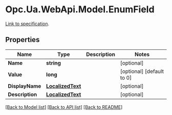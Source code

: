 # Opc.Ua.WebApi.Model.EnumField
[Link to specification](https://reference.opcfoundation.org/v105/Core/docs/Part5/12.2.12/#12.2.12.7).

## Properties

Name | Type | Description | Notes
------------ | ------------- | ------------- | -------------
**Name** | **string** |  | [optional] 
**Value** | **long** |  | [optional] [default to 0]
**DisplayName** | [**LocalizedText**](LocalizedText.md) |  | [optional] 
**Description** | [**LocalizedText**](LocalizedText.md) |  | [optional] 

[[Back to Model list]](../README.md#documentation-for-models) [[Back to API list]](../README.md#documentation-for-api-endpoints) [[Back to README]](../README.md)


